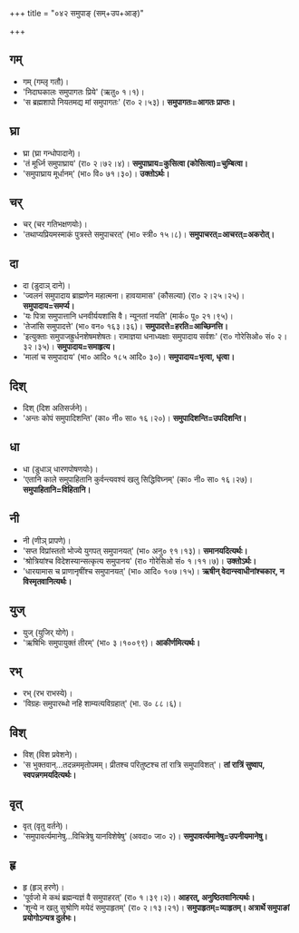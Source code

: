 +++
title = "०४२ समुपाङ् (सम्+उप+आङ्)"

+++

## गम्
- गम् (गम्लृ गतौ)।
- 'निदाघकालः समुपागतः प्रिये' (ऋतु० १।१)।
- 'स ब्रह्मशापो नियतमद्य मां समुपागतः' (रा० २।५३)। **समुपागतः=आगतः प्राप्तः।**

## घ्रा
- घ्रा (घ्रा गन्धोपादाने)।
- 'तं मूर्ध्नि समुपाघ्राय' (रा० २।७२।४)। **समुपाघ्राय=कुसित्वा (कोसित्वा)=चुम्बित्वा।**
- 'समुपाघ्राय मूर्धानम्' (भा० वि० ७१।३०)। **उक्तोऽर्थः।**

## चर्
- चर् (चर गतिभक्षणयोः)।
- 'तथाप्यप्रियमस्माकं पुत्रस्ते समुपाचरत्' (भा० स्त्री० १५।८)। **समुपाचरत्=आचरत्=अकरोत्।**

## दा
- दा (डुदाञ् दाने)।
- 'ज्वलनं समुपादाय ब्राह्मणेन महात्मना। हावयामास' (कौसल्या) (रा० २।२५।२५)। **समुपादाय=समर्प्य।**
- 'यः पित्रा समुपात्तानि धनवीर्ययशांसि वै। न्यूनतां नयति' (मार्क० पू० २१।९५)।
- 'तेजांसि समुपादत्ते' (भा० वन० १६३।३६)। **समुपादत्ते=हरति=आच्छिनत्ति।**
- 'इत्युक्ताः समुपाजह्रुर्धनशेषमशेषतः। रामाज्ञया धनाध्यक्षाः समुपादाय सर्वशः' (रा० गोरेसिओ० सं० २।३२।३५)। **समुपादाय=समाहृत्य।**
- 'मालां च समुपादाय' (भा० आदि० १८५ आदि० ३०)। **समुपादाय=भृत्वा, धृत्वा।**

## दिश्
- दिश् (दिश अतिसर्जने)।
- 'अन्तः कोपं समुपादिशन्ति' (का० नी० सा० १६।२०)। **समुपादिशन्ति=उपदिशन्ति।**

## धा
- धा (डुधाञ् धारणपोषणयोः)।
- 'एतानि काले समुपाहितानि कुर्वन्त्यवश्यं खलु सिद्धिविघ्नम्' (का० नी० सा० १६।२७)। **समुपाहितानि=विहितानि।**

## नी
- नी (णीञ् प्रापणे)।
- 'सप्त विप्रांस्ततो भोज्ये युगपत् समुपानयत्' (भा० अनु० ९१।१३)। **समानयदित्यर्थः।**
- 'श्रोत्रियांश्च विदेशस्यान्सत्कृत्य समुपानय' (रा० गोरेसिओ सं० १।११।७)। **उक्तोऽर्थः।**
- 'धारयामास च प्राणानृषींश्च समुपानयत्' (भा० आदि० १०७।१५)। **ऋषीन् वेदान्स्वाधीनांश्चकार, न विस्मृतवानित्यर्थः।**

## युज्
- युज् (युजिर् योगे)।
- 'ऋषिभिः समुपायुक्तं तीरम्' (भा० ३।१००९९)। **आकीर्णमित्यर्थः।**

## रभ्
- रभ् (रभ राभस्ये)।
- 'विग्रहः समुपारब्धो नहि शाम्यत्यविग्रहात्' (भा. उ० ८८।६)।

## विश्
- विश् (विश प्रवेशने)।
- 'स भुक्तवान्…तदन्नममृतोपमम्। प्रीतश्च परितुष्टश्च तां रात्रि समुपाविशत्'। **तां रात्रिं सुष्वाप, स्वपन्नगमयदित्यर्थः।**

## वृत्
- वृत् (वृतु वर्तने)।
- 'समुपावर्त्यमानेषु…विचित्रेषु यानविशेषेषु' (अवदा० जा० २)। **समुपावर्त्यमानेषु=उपनीयमानेषु।**

## हृ
- हृ (हृञ् हरणे)।
- 'पूर्वजो मे कथं ब्रह्मन्यज्ञं वै समुपाहरत्' (रा० १।३९।२)। **आहरत्, अनुष्ठितवानित्यर्थः।**
- 'शून्ये न खलु सुश्रोणि मयेदं समुपाहृतम्' (रा० २।१३।२१)। **समुपाहृतम्=व्याहृतम्। अत्रार्थे समुपाङां प्रयोगोऽन्यत्र दुर्लभः।**
